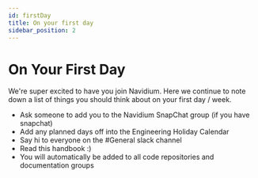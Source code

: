 ```yaml
---
id: firstDay
title: On your first day
sidebar_position: 2
---
```


# On Your First Day

We're super excited to have you join Navidium. Here we continue to note down a list of things you should think about on your first day / week.

 - Ask someone to add you to the Navidium SnapChat group (if you have snapchat)
 - Add any planned days off into the Engineering Holiday Calendar
 - Say hi to everyone on the #General slack channel
 - Read this handbook :) 
 - You will automatically be added to all code repositories and documentation groups

